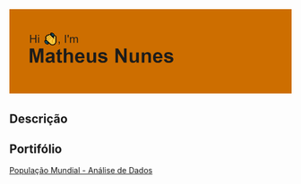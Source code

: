 <img src="https://github.com/matheusrsnunes/matheusrsnunes/blob/main/header.png" >

## Descrição

## Portifólio

[População Mundial - Análise de Dados](https://nbviewer.org/github/matheusrsnunes/World-Population/blob/main/codigos/tratamento.ipynb)
